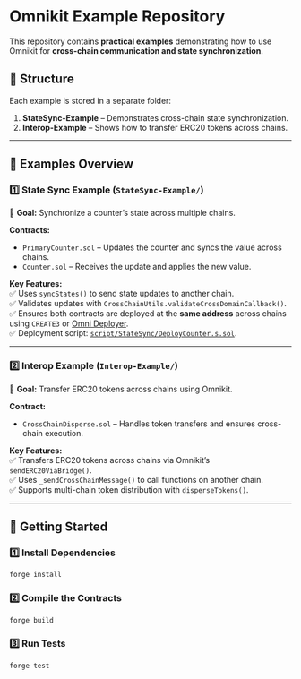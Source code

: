 # **Omnikit Example Repository**  

This repository contains **practical examples** demonstrating how to use Omnikit for **cross-chain communication and state synchronization**.  

## **📁 Structure**  
Each example is stored in a separate folder:  

1. **StateSync-Example** – Demonstrates cross-chain state synchronization.  
2. **Interop-Example** – Shows how to transfer ERC20 tokens across chains.  

---

## **🚀 Examples Overview**  

### **1️⃣ State Sync Example (`StateSync-Example/`)**  
📌 **Goal:** Synchronize a counter’s state across multiple chains.  

**Contracts:**  
- `PrimaryCounter.sol` – Updates the counter and syncs the value across chains.  
- `Counter.sol` – Receives the update and applies the new value.  

**Key Features:**  
✅ Uses `syncStates()` to send state updates to another chain.  
✅ Validates updates with `CrossChainUtils.validateCrossDomainCallback()`.  
✅ Ensures both contracts are deployed at the **same address** across chains using `CREATE3` or [Omni Deployer](https://www.npmjs.com/package/@omni-kit/omni-deployer).  
✅ Deployment script: [`script/StateSync/DeployCounter.s.sol`](script/StateSync/DeployCounter.s.sol).  

---

### **2️⃣ Interop Example (`Interop-Example/`)**  
📌 **Goal:** Transfer ERC20 tokens across chains using Omnikit.  

**Contract:**  
- `CrossChainDisperse.sol` – Handles token transfers and ensures cross-chain execution.  

**Key Features:**  
✅ Transfers ERC20 tokens across chains via Omnikit’s `sendERC20ViaBridge()`.  
✅ Uses `_sendCrossChainMessage()` to call functions on another chain.  
✅ Supports multi-chain token distribution with `disperseTokens()`.  

---

## **📌 Getting Started**  
### **1️⃣ Install Dependencies**    
```sh
forge install
```  
### **2️⃣ Compile the Contracts**  
```sh
forge build
```  
### **3️⃣ Run Tests**  
```sh
forge test
```  
